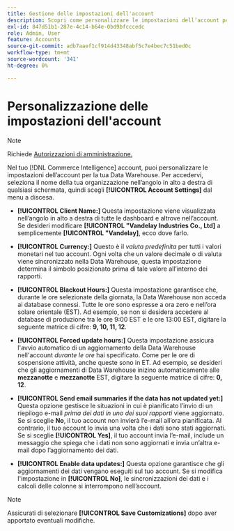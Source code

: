```yaml
---
title: Gestione delle impostazioni dell'account
description: Scopri come personalizzare le impostazioni dell’account per la tua Data Warehouse.
exl-id: 847d51b1-287e-4c14-b64e-0bd9bfcccedc
role: Admin, User
feature: Accounts
source-git-commit: adb7aaef1cf914d43348abf5c7e4bec7c51bed0c
workflow-type: tm+mt
source-wordcount: '341'
ht-degree: 0%

---
```


# Personalizzazione delle impostazioni dell&#39;account

>[!NOTE]
>
>Richiede [Autorizzazioni di amministrazione.](../../administrator/user-management/user-management.md)

Nel tuo [!DNL Commerce Intelligence] account, puoi personalizzare le impostazioni dell’account per la tua Data Warehouse. Per accedervi, seleziona il nome della tua organizzazione nell’angolo in alto a destra di qualsiasi schermata, quindi scegli **[!UICONTROL Account Settings]** dal menu a discesa.

* **[!UICONTROL Client Name:]** Questa impostazione viene visualizzata nell’angolo in alto a destra di tutte le dashboard e altrove nell’account. Se desideri modificare **[!UICONTROL "Vandelay Industries Co., Ltd]** a semplicemente **[!UICONTROL "Vandelay]**, ecco dove farlo.

* **[!UICONTROL Currency:]** Questo è il *valuta predefinita* per tutti i valori monetari nel tuo account. Ogni volta che un valore decimale o di valuta viene sincronizzato nella Data Warehouse, questa impostazione determina il simbolo posizionato prima di tale valore all’interno dei rapporti.

* **[!UICONTROL Blackout Hours:]** Questa impostazione garantisce che, durante le ore selezionate della giornata, la Data Warehouse non acceda ai database connessi. Tutte le ore sono espresse a ora zero e nell’ora solare orientale (EST). Ad esempio, se non si desidera accedere al database di produzione tra le ore 9:00 EST e le ore 13:00 EST, digitare la seguente matrice di cifre: **9, 10, 11, 12**.

* **[!UICONTROL Forced update hours:]** Questa impostazione assicura l&#39;avvio automatico di un aggiornamento della Data Warehouse nell&#39;account *durante le ore* hai specificato. Come per le ore di sospensione attività, anche queste sono in ET. Ad esempio, se desideri che gli aggiornamenti di Data Warehouse inizino automaticamente alle **mezzanotte** e **mezzanotte** EST, digitare la seguente matrice di cifre: **0, 12**.

* **[!UICONTROL Send email summaries if the data has not updated yet:]** Questa opzione gestisce le situazioni in cui è pianificato l’invio di un riepilogo e-mail *prima dei dati in uno dei suoi rapporti* viene aggiornato. Se si sceglie **No**, il tuo account non invierà l’e-mail all’ora pianificata. Al contrario, il tuo account lo invia una volta che i dati sono stati aggiornati. Se si sceglie **[!UICONTROL Yes]**, il tuo account invia l’e-mail, include un messaggio che spiega che i dati non sono aggiornati e invia un’altra e-mail dopo l’aggiornamento dei dati.

* **[!UICONTROL Enable data updates:]** Questa opzione garantisce che gli aggiornamenti dei dati vengano eseguiti sul tuo account. Se si modifica l&#39;impostazione in **[!UICONTROL No]**, le sincronizzazioni dei dati e i calcoli delle colonne si interrompono nell’account.

>[!NOTE]
>
>Assicurati di selezionare **[!UICONTROL Save Customizations]** dopo aver apportato eventuali modifiche.
